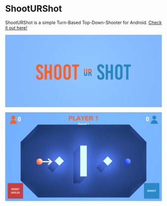 # ShootURShot
ShootURShot is a simple Turn-Based Top-Down-Shooter for Android. [Check it out here!](https://drive.google.com/file/d/1nJ023fES36goxCoElRx-0OEiEzoL7qJ0/view?usp=sharing)

![ShootURShot Logo](https://github.com/Twanghofer/ShootURShot/blob/master/Images/Logo_small.png)

![ShootURShot Screenshot](https://github.com/Twanghofer/ShootURShot/blob/master/Images/ShootURShot_ingame.png)
